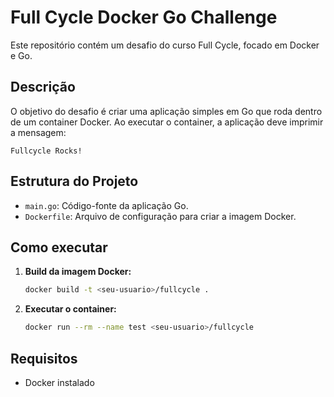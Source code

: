 # Full Cycle Docker Go Challenge

Este repositório contém um desafio do curso Full Cycle, focado em Docker e Go.

## Descrição
O objetivo do desafio é criar uma aplicação simples em Go que roda dentro de um container Docker. Ao executar o container, a aplicação deve imprimir a mensagem:

```
Fullcycle Rocks!
```

## Estrutura do Projeto
- `main.go`: Código-fonte da aplicação Go.
- `Dockerfile`: Arquivo de configuração para criar a imagem Docker.

## Como executar

1. **Build da imagem Docker:**
   ```bash
   docker build -t <seu-usuario>/fullcycle .
   ```

2. **Executar o container:**
   ```bash
   docker run --rm --name test <seu-usuario>/fullcycle
   ```

## Requisitos
- Docker instalado

